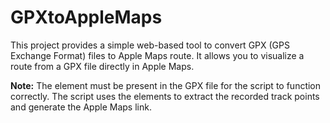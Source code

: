 # GPXtoAppleMaps

This project provides a simple web-based tool to convert GPX (GPS Exchange Format) files to Apple Maps route. It allows you to visualize a route from a GPX file directly in Apple Maps.

**Note:** The <trkpt> element must be present in the GPX file for the script to function correctly. The script uses the <trkpt> elements to extract the recorded track points and generate the Apple Maps link.

